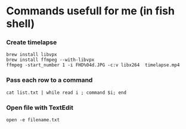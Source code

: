 # Commands usefull for me (in fish shell)

### Create timelapse

```
brew install libvpx
brew install ffmpeg --with-libvpx
ffmpeg -start_number 1 -i FHD%04d.JPG -c:v libx264  timelapse.mp4
```

### Pass each row to a command

```
cat list.txt | while read i ; command $i; end
```

### Open file with TextEdit

```
open -e filename.txt
```

